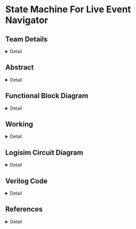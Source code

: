 # State Machine For Live Event Navigator

<!--First section-->
## Team Details
<details>
  <summary>Detail</summary>
  
  > Semester : 3rd Sem B. Tech. CSE

  > Section : S2 

  > Team ID : S2-T13

  > Member-1 : Bade V N R Mahi Tejesh Reddy , 231CS216 , badevnrmahitejeshreddy.231cs216@nitk.edu.in

  > Member-2 : Desu Sai Chaitanya , 231CS220 , saichaitanya.231cs220@nitk.edu.in

  > Member-3 : Lava Kumar Tentu , 231CS230 , lavakumartentu.231cs230@nitk.edu.in
</details>

<!--Second section-->

## Abstract
<details>
  <summary>Detail</summary>

  1. **Motivation**:
   There are situations where people do not know about the events happening and feel unsatisfied
after choosing an event to go to. This project aims for providing a clear blueprint of the event
by classifying all sub-events and problems that are faced in events. So, this event navigator
suggests the individual to proper event according to their interest. This makes the individual
more satisfied and enjoy the event.
This also helps the event manager to conduct further events based on the strength attended
to each event and tracking the major interest of people attending their events.

2. **Problem Statement**:
   Our project focused on building a state machine for live event navigator utilizing the con-
cepts of digital systems, aims for easy navigation between the events going on in a concert or
exhibition. This system puts forward an innovative solution to the individual by keeping them
conscious of the ongoing events through various mediums. It focuses on people’s satisfaction
and their experience towards the event.

3. **Features**:

   •  **Categorizing by event type**:</t>
   > Categorizing by event type helps in organizing events
into various groups based on their characteristics.
   
   •  **Switching between events**:
   > This feature allows individual to navigate between events
easily.

   •  **Seat Allotment**:
   > This dynamic allocation feature allows individual to identify current
availability of seats.
   
   •  **Ticketing system**:
   > This type of system facilitates tax payers and differentiates them
from others.
   
   •  **Time**:
   > Indicating the time helps the individual to know the current status of the event.
   
   •  **Emergency Alarm**:
   > Featuring emergency alarm helps the people to vacate the event
immediately during unfortunate disruptions.
   
   
</details>

## Functional Block Diagram
<details>
  <summary>Detail</summary>
  ![S2-T13-draw.io](https://github.com/Lavakumar1807/S2-T13-DDS-Mini-Project/tree/afd7c4992c9c4bd8d93ee9ba82a7fb21c4f81db8/Snapshots)
</details>

## Working
<details>
  <summary>Detail</summary>
  Your team details go here
</details>

## Logisim Circuit Diagram
<details>
  <summary>Detail</summary>
  Your team details go here
</details>

## Verilog Code
<details>
  <summary>Detail</summary>
  Your team details go here
</details>

## References
<details>
  <summary>Detail</summary>
  Your team details go here
</details>
